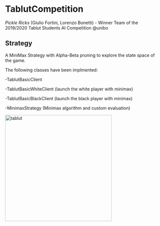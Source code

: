 # TablutCompetition
*Pickle Ricks* (Giulio Fortini, Lorenzo Bonetti) - Winner Team of the 2019/2020 Tablut Students AI Competition @unibo

## Strategy
A MiniMax Strategy with Alpha-Beta pruning to explore the state space of the game.

The following classes have been implmented:

-TablutBasicClient

-TablutBasicWhiteClient (launch the white player with minimax)

-TablutBasicBlackClient (launch the black player with minimax)

-MinimaxStrategy (Minimax algorithm and custom evaluation)

<img width="346" alt="tablut" src="https://user-images.githubusercontent.com/22526551/100515108-f370ec80-3179-11eb-98e0-47970852dc65.PNG">
